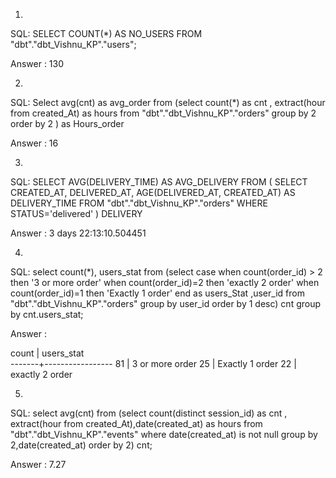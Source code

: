 1)
SQL: 
SELECT 	COUNT(*) AS NO_USERS FROM "dbt"."dbt_Vishnu_KP"."users";

Answer : 130

2) 
SQL:
Select avg(cnt) as avg_order from (select count(*) as cnt , extract(hour from created_At) as hours from "dbt"."dbt_Vishnu_KP"."orders" group by 2 order by 2 ) as Hours_order

Answer : 16

3)
SQL:
SELECT AVG(DELIVERY_TIME) AS AVG_DELIVERY FROM ( SELECT CREATED_AT, DELIVERED_AT, AGE(DELIVERED_AT, CREATED_AT) AS DELIVERY_TIME FROM "dbt"."dbt_Vishnu_KP"."orders" WHERE STATUS='delivered' ) DELIVERY 

Answer : 3 days 22:13:10.504451

4)
SQL:
select count(*), users_stat from (select case when count(order_id) > 2 then '3 or more order' when count(order_id)=2 then 'exactly 2 order' when count(order_id)=1 then 'Exactly 1 order' end as users_Stat ,user_id from "dbt"."dbt_Vishnu_KP"."orders" group by user_id order by 1 desc) cnt group by cnt.users_stat;

Answer :

 count |   users_stat    
-------+-----------------
    81 | 3 or more order
    25 | Exactly 1 order
    22 | exactly 2 order

5)  
SQL:
select avg(cnt) from (select count(distinct session_id) as cnt , extract(hour from created_At),date(created_at) as hours from "dbt"."dbt_Vishnu_KP"."events" where date(created_at) is not null  group by 2,date(created_at) order by 2) cnt;

Answer : 7.27 
